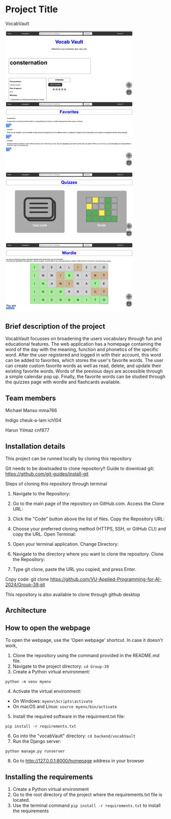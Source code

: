 # Project Title 
VocabVault

<img src="/website_images/homepage_img.png" alt="Homepage" width="400"/>
<img src="/website_images/favorites_img.png" alt="Favorites page" width="400"/>
<img src="/website_images/quizzes_img.png" alt="Quizzes page" width="400"/>
<img src="/website_images/wordle_img.png" alt="Wordle game" width="400"/>

## Brief description of the project
VocabVault focusses on broadening the users vocabulary through fun and educational features. The web application has a homepage containing the word of the day with the meaning, function and phonetics of the specific word. After the user registered and logged in with their account, this word can be added to favorites, which stores the user's favorite words. The user can create custom favorite words as well as read, delete, and update their existing favorite words. Words of the previous days are accessible through a simple calendar pop up. Finally, the favorite words can be studied through the quizzes page with wordle and flashcards available.

## Team members
Michael Manso mma766

Indigo cheuk-a-lam ich104

Harun Yılmaz cnf877

## Installation details
This project can be runned locally by cloning this repository

Git needs to be dowloaded to clone repository!!
Guide to download git:
https://github.com/git-guides/install-git

Steps of cloning this repository through terminal
1. Navigate to the Repository:

2. Go to the main page of the repository on GitHub.com. 
Access the Clone URL:

3. Click the "Code" button above the list of files.
Copy the Repository URL:

4. Choose your preferred cloning method (HTTPS, SSH, or GitHub CLI) and copy the URL.
Open Terminal:

5. Open your terminal application.
Change Directory:

6. Navigate to the directory where you want to clone the repository.
Clone the Repository:

7. Type git clone, paste the URL you copied, and press Enter.

Copy code:
git clone https://github.com/VU-Applied-Programming-for-AI-2024/Group-39.git

This repository is also available to clone through github desktop

## Architecture

## How to open the webpage
To open the webpage, use the 'Open webpage' shortcut. In case it doesn't work,

1. Clone the repository using the command provided in the README.md file.
2. Navigate to the project directory: `cd Group-39`
3. Create a Python virtual environment:
  ```
  python -m venv myenv
  ```
4. Activate the virtual environment:
- On Windows: `myenv\Scripts\activate`
- On macOS and Linux: `source myenv/bin/activate`
5. Install the required software in the requirment.txt file:
  ```
  pip install -r requirements.txt
  ```
6. Go into the "vocabVault" directory: `cd backend/vocabVault`
7. Run the Django server:
  ```
  python manage.py runserver
  ```
8. Go to http://127.0.0.1:8000/homepage address in your browser

## Installing the requirements
1. Create a Python virtual environment
2. Go to the root directory of the project where the requirements.txt file is located.
3. Use the terminal command `pip install -r requirements.txt` to install the requirements 